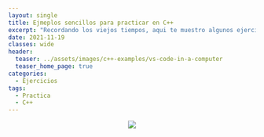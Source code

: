 ```yaml
---
layout: single
title: Ejmeplos sencillos para practicar en C++
excerpt: "Recordando los viejos tiempos, aqui te muestro algunos ejercicios buenos para practicar logica de programacion en el lenguaje de C++, Veamos de cuantos eres capaz de resolver"
date: 2021-11-19
classes: wide
header:
  teaser: ../assets/images/c++-examples/vs-code-in-a-computer
  teaser_home_page: true
categories:
  - Ejercicios
tags:
  - Practica
  - C++
---
```


<center>
<img src="../assets/images/c++-examples/vs-code-in-a-computer">
</center>